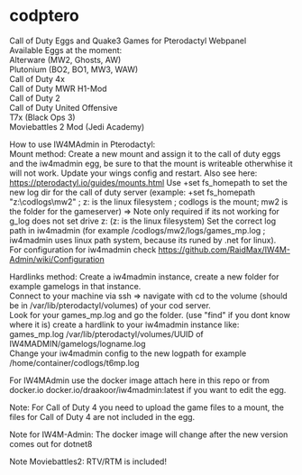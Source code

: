 # codptero  
Call of Duty Eggs and Quake3 Games for Pterodactyl Webpanel     
Available Eggs at the moment:    
Alterware (MW2, Ghosts, AW)  
Plutonium (BO2, BO1, MW3, WAW)  
Call of Duty 4x  
Call of Duty MWR H1-Mod  
Call of Duty 2  
Call of Duty United Offensive  
T7x (Black Ops 3)  
Moviebattles 2 Mod (Jedi Academy)


How to use IW4MAdmin in Pterodactyl:  
Mount method:
Create a new mount and assign it to the call of duty eggs and the iw4madmin egg, be sure to that the mount is writeable otherwhise it will not work.
Update your wings config and restart.
Also see here: https://pterodactyl.io/guides/mounts.html
Use +set fs_homepath to set the new log dir for the call of duty server (example: +set fs_homepath "z:\codlogs\mw2" ; z: is the linux filesystem ; codlogs is the mount; mw2 is the folder for the gameserver)   => Note only required if its not working for g_log does not set drive z: (z: is the linux filesystem)
Set the correct log path in iw4madmin (for example /codlogs/mw2/logs/games_mp.log ; iw4madmin uses linux path system, because its runed by .net for linux).   
For configuration for iw4madmin check https://github.com/RaidMax/IW4M-Admin/wiki/Configuration

Hardlinks method:
Create a iw4madmin instance, create a new folder for example gamelogs in that instance.  
Connect to your machine via ssh => navigate with cd to the volume (should be in /var/lib/pterodactyl/volumes) of your cod server.  
Look for your games_mp.log and go the folder.  (use "find" if you dont know where it is)
create a hardlink to your iw4madmin instance like: games_mp.log /var/lib/pterodactyl/volumes/UUID of IW4MADMIN/gamelogs/logname.log  
Change your iw4madmin config to the new logpath for example /home/container/codlogs/t6mp.log  
    
For IW4MAdmin use the docker image attach here in this repo or from docker.io docker.io/draakoor/iw4madmin:latest if you want to edit the egg.

Note: For Call of Duty 4 you need to upload the game files to a mount, the files for Call of Duty 4 are not included in the egg.

Note for IW4M-Admin: The docker image will change after the new version comes out for dotnet8

Note Moviebattles2: RTV/RTM is included!
